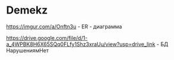 # Demekz

https://imgur.com/a/Onftn3u - ER - диаграмма

https://drive.google.com/file/d/1-a_4WPBK8H6X65SQq0FLfy1Shz3xraUu/view?usp=drive_link - БД НарушениямНет
